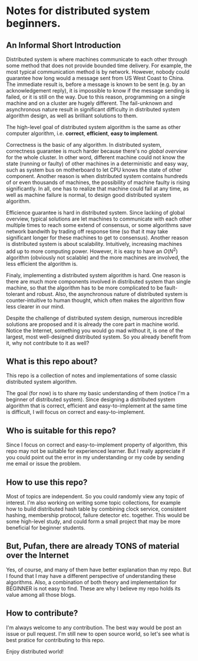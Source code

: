 # Notes for distributed system beginners.

## An Informal Short Introduction

Distributed system is where machines communicate to each other through some method that does not provide bounded time delivery. For example, the most typical communication method is by network. However, nobody could guarantee how long would a message sent from US West Coast to China. The immediate result is, before a message is known to be sent (e.g. by an acknowledgement reply), it is impossible to know if the message sending is failed, or it is still on the way. Due to this reason, programming on a single machine and on a cluster are hugely different. The fail-unknown and asynchronous nature result in significant difficulty in distributed system algorithm design, as well as brilliant solutions to them.

The high-level goal of distributed system algorithm is the same as other computer algorithm, i.e. **correct**, **efficient**, **easy to implement**.

Correctness is the basic of any algorithm. In distributed system, correctness guarantee is much harder because there's no *global overview* for the whole cluster. In other word, different machine could not know the state (running or faulty) of other machines in a deterministic and easy way, such as system bus on motherboard to let CPU knows the state of other component. Another reason is when distributed system contains hundreds of or even thousands of machines, the possibility of machine faulty is rising significantly. In all, one has to realize that machine could fail at any time, as well as machine failure is normal, to design good distributed system algorithm.

Efficience guarantee is hard in distributed system. Since lacking of global overview, typical solutions are let machines to communicate with each other multiple times to reach some extend of consensus, or some algorithms save network bandwith by trading off response time (so that it may take significant longer for these machines to get to consensus). Another reason is distributed system is about scalability. Intuitively, increasing machines add up to more computing power. However, it is easy to have an $O(N^2)$ algorithm (obviously not scalable) and the more machines are involved, the less efficient the algorithm is.

Finaly, implementing a distributed system algorithm is hard. One reason is there are much more components involved in distributed system than single machine, so that the algorithm has to be more complicated to be fault-tolerant and robust. Also, the asynchronous nature of distributed system is counter-intuitive to human thought, which often makes the algorithm flow less clearer in our mind.

Despite the challenge of distributed system design, numerous incredible solutions are proposed and it is already the core part in machine world. Notice the Internet, something you would go mad without it, is one of the largest, most well-designed distributed system. So you already benefit from it, why not contribute to it as well?

## What is this repo about?

This repo is a collection of notes and implementations of some classic distributed system algorithm.

The goal (for now) is to share my basic understanding of them (notice I'm a beginner of distributed system). Since designing a distributed system algorithm that is correct, efficient and easy-to-implement at the same time is difficult, I will focus on correct and easy-to-implement.

## Who is suitable for this repo?

Since I focus on correct and easy-to-implement property of algorithm, this repo may not be suitable for experienced learner. But I really appreciate if you could point out the error in my understanding or my code by sending me email or issue the problem.

## How to use this repo?

Most of topics are independent. So you could randomly view any topic of interest. I'm also working on writing some topic collections, for example how to build distributed hash table by combining clock service, consistent hashing, membership protocol, failure detector etc. together. This would be some high-level study, and could form a small project that may be more beneficial for beginner students.

## But, Pufan, there are already TONS of material over the Internet

Yes, of course, and many of them have better explanation than my repo. But I found that I may have a different perspective of understanding these algorithms. Also, a combination of both theory and implementation for BEGINNER is not easy to find. These are why I believe my repo holds its value among all those blogs. 

## How to contribute?

I'm always welcome to any contribution. The best way would be post an issue or pull request. I'm still new to open source world, so let's see what is best pratice for contributing to this repo.

Enjoy distributed world!
